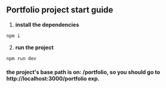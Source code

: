 ## Portfolio project start guide

1. **install the dependencies**

```bash
npm i
```

2. **run the project**

```bash
npm run dev
```

#### the project's base path is on: /portfolio, so you should go to http://localhost:3000/portfolio exp.
